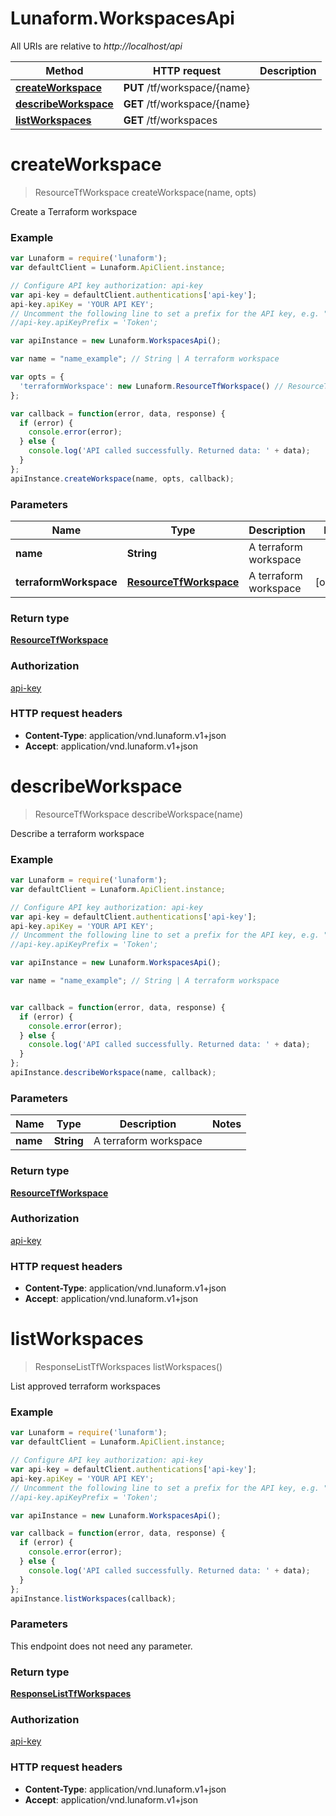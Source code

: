 # Lunaform.WorkspacesApi

All URIs are relative to *http://localhost/api*

Method | HTTP request | Description
------------- | ------------- | -------------
[**createWorkspace**](WorkspacesApi.md#createWorkspace) | **PUT** /tf/workspace/{name} | 
[**describeWorkspace**](WorkspacesApi.md#describeWorkspace) | **GET** /tf/workspace/{name} | 
[**listWorkspaces**](WorkspacesApi.md#listWorkspaces) | **GET** /tf/workspaces | 


<a name="createWorkspace"></a>
# **createWorkspace**
> ResourceTfWorkspace createWorkspace(name, opts)



Create a Terraform workspace

### Example
```javascript
var Lunaform = require('lunaform');
var defaultClient = Lunaform.ApiClient.instance;

// Configure API key authorization: api-key
var api-key = defaultClient.authentications['api-key'];
api-key.apiKey = 'YOUR API KEY';
// Uncomment the following line to set a prefix for the API key, e.g. "Token" (defaults to null)
//api-key.apiKeyPrefix = 'Token';

var apiInstance = new Lunaform.WorkspacesApi();

var name = "name_example"; // String | A terraform workspace

var opts = { 
  'terraformWorkspace': new Lunaform.ResourceTfWorkspace() // ResourceTfWorkspace | A terraform workspace
};

var callback = function(error, data, response) {
  if (error) {
    console.error(error);
  } else {
    console.log('API called successfully. Returned data: ' + data);
  }
};
apiInstance.createWorkspace(name, opts, callback);
```

### Parameters

Name | Type | Description  | Notes
------------- | ------------- | ------------- | -------------
 **name** | **String**| A terraform workspace | 
 **terraformWorkspace** | [**ResourceTfWorkspace**](ResourceTfWorkspace.md)| A terraform workspace | [optional] 

### Return type

[**ResourceTfWorkspace**](ResourceTfWorkspace.md)

### Authorization

[api-key](../README.md#api-key)

### HTTP request headers

 - **Content-Type**: application/vnd.lunaform.v1+json
 - **Accept**: application/vnd.lunaform.v1+json

<a name="describeWorkspace"></a>
# **describeWorkspace**
> ResourceTfWorkspace describeWorkspace(name)



Describe a terraform workspace

### Example
```javascript
var Lunaform = require('lunaform');
var defaultClient = Lunaform.ApiClient.instance;

// Configure API key authorization: api-key
var api-key = defaultClient.authentications['api-key'];
api-key.apiKey = 'YOUR API KEY';
// Uncomment the following line to set a prefix for the API key, e.g. "Token" (defaults to null)
//api-key.apiKeyPrefix = 'Token';

var apiInstance = new Lunaform.WorkspacesApi();

var name = "name_example"; // String | A terraform workspace


var callback = function(error, data, response) {
  if (error) {
    console.error(error);
  } else {
    console.log('API called successfully. Returned data: ' + data);
  }
};
apiInstance.describeWorkspace(name, callback);
```

### Parameters

Name | Type | Description  | Notes
------------- | ------------- | ------------- | -------------
 **name** | **String**| A terraform workspace | 

### Return type

[**ResourceTfWorkspace**](ResourceTfWorkspace.md)

### Authorization

[api-key](../README.md#api-key)

### HTTP request headers

 - **Content-Type**: application/vnd.lunaform.v1+json
 - **Accept**: application/vnd.lunaform.v1+json

<a name="listWorkspaces"></a>
# **listWorkspaces**
> ResponseListTfWorkspaces listWorkspaces()



List approved terraform workspaces

### Example
```javascript
var Lunaform = require('lunaform');
var defaultClient = Lunaform.ApiClient.instance;

// Configure API key authorization: api-key
var api-key = defaultClient.authentications['api-key'];
api-key.apiKey = 'YOUR API KEY';
// Uncomment the following line to set a prefix for the API key, e.g. "Token" (defaults to null)
//api-key.apiKeyPrefix = 'Token';

var apiInstance = new Lunaform.WorkspacesApi();

var callback = function(error, data, response) {
  if (error) {
    console.error(error);
  } else {
    console.log('API called successfully. Returned data: ' + data);
  }
};
apiInstance.listWorkspaces(callback);
```

### Parameters
This endpoint does not need any parameter.

### Return type

[**ResponseListTfWorkspaces**](ResponseListTfWorkspaces.md)

### Authorization

[api-key](../README.md#api-key)

### HTTP request headers

 - **Content-Type**: application/vnd.lunaform.v1+json
 - **Accept**: application/vnd.lunaform.v1+json

